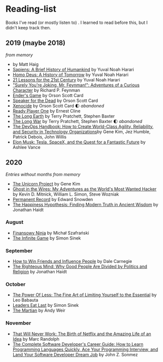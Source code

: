 # Reading-list

Books I've read (or mostly listen to) . I learned to read before this, but I didn't keep track then.
## 2019 (maybe 2018)
_from memory_

- [](https://www.goodreads.com/book/show/45152372-how-to-stop-time) by Matt Haig 
- [Sapiens: A Brief History of Humankind](https://www.goodreads.com/book/show/23692271-sapiens) by Yuval Noah Harari
- [Homo Deus: A History of Tomorrow](https://www.goodreads.com/book/show/31138556-homo-deus) by Yuval Noah Harari
- [21 Lessons for the 21st Century](https://www.goodreads.com/book/show/38820046-21-lessons-for-the-21st-century) by Yuval Noah Harari
- ["Surely You're Joking, Mr. Feynman!": Adventures of a Curious Character](https://www.goodreads.com/book/show/35167685-surely-you-re-joking-mr-feynman) by Richard P. Feynman
- [Ender's Game](https://www.goodreads.com/book/show/375802.Ender_s_Game) by Orson Scott Card
- [Speaker for the Dead](https://www.goodreads.com/book/show/7967.Speaker_for_the_Dead) by Orson Scott Card
- [Xenocide](https://www.goodreads.com/book/show/8648.Xenocide) by Orson Scott Card 🌓 _abandoned_
- [Ready Player One](https://www.goodreads.com/book/show/9969571-ready-player-one) by Ernest Cline
- [The Long Earth](https://www.goodreads.com/book/show/13147230-the-long-earth) by Terry Pratchett, Stephen Baxter
- [The Long War](https://www.goodreads.com/book/show/17167572-the-long-war) by Terry Pratchett, Stephen Baxter 🌓 _abandoned_
- [The DevOps Handbook: How to Create World-Class Agility, Reliability, and Security in Technology Organizations](https://www.goodreads.com/book/show/26083308-the-devops-handbook)by Gene Kim, Jez Humble, Patrick Debois, John Willis
- [Elon Musk: Tesla, SpaceX, and the Quest for a Fantastic Future](https://www.goodreads.com/book/show/22535480-elon-musk) by Ashlee Vance

## 2020
_Entries without months from memory_
- [The Unicorn Project](https://www.goodreads.com/en/book/show/44333183) by Gene Kim
- [Ghost in the Wires: My Adventures as the World's Most Wanted Hacker](https://www.goodreads.com/book/show/10256723-ghost-in-the-wires) by Kevin D. Mitnick, William L. Simon, Steve Wozniak
- [Permanent Record](https://www.goodreads.com/book/show/46223297-permanent-record) by Edward Snowden
- [The Happiness Hypothesis: Finding Modern Truth in Ancient Wisdom](https://www.goodreads.com/book/show/96884.The_Happiness_Hypothesis) by Jonathan Haidt

### August
- [Finansowy Ninja](https://www.goodreads.com/book/show/29151508-finansowy-ninja) by Michał Szafrański
- [The Infinite Game](https://www.goodreads.com/book/show/38390751-the-infinite-game) by Simon Sinek

### September
- [How to Win Friends and Influence People](https://www.goodreads.com/book/show/4865.How_to_Win_Friends_and_Influence_People) by Dale Carnegie
- [The Righteous Mind: Why Good People Are Divided by Politics and Religion](https://www.goodreads.com/book/show/11324722-the-righteous-mind) by Jonathan Haidt

### October
- [The Power Of Less: The Fine Art of Limiting Yourself to the Essential](https://www.goodreads.com/book/show/3467088-the-power-of-less) by Leo Babauta
- [Leaders Eat Last](https://www.goodreads.com/book/show/16144853-leaders-eat-last) by Simon Sinek
- [The Martian](https://www.goodreads.com/book/show/18007564-the-martian) by Andy Weir

### November
- [That Will Never Work: The Birth of Netflix and the Amazing Life of an Idea](https://www.goodreads.com/book/show/44428950-that-will-never-work) by Marc Randolph 
- [The Complete Software Developer's Career Guide: How to Learn Programming Languages Quickly, Ace Your Programming Interview, and Land Your Software Developer Dream Job](https://www.goodreads.com/book/show/35674293-the-complete-software-developer-s-career-guide) by John Z. Sonmez

